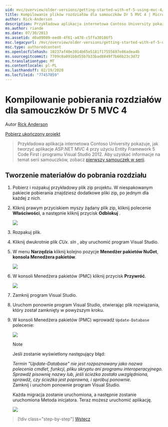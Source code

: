 ```yaml
---
uid: mvc/overview/older-versions/getting-started-with-ef-5-using-mvc-4/building-the-ef5-mvc4-chapter-downloads
title: Kompilowanie plików rozdziałów dla samouczków Dr 5 MVC 4 | Microsoft Docs
author: Rick-Anderson
description: Przykładowa aplikacja internetowa Contoso University pokazuje, jak tworzyć aplikacje ASP.NET MVC 4 przy użyciu Code First Entity Framework 5 i programu Visual Studio...
ms.author: riande
ms.date: 07/30/2013
ms.assetid: d0a89089-eed8-4f61-a478-c5ffa30186f5
msc.legacyurl: /mvc/overview/older-versions/getting-started-with-ef-5-using-mvc-4/building-the-ef5-mvc4-chapter-downloads
msc.type: authoredcontent
ms.openlocfilehash: 10237af40e3914b65e5181f17555697e86adea4b
ms.sourcegitcommit: 7709c0a091b8d55b7b33bad8849f7b66b23c3d72
ms.translationtype: MT
ms.contentlocale: pl-PL
ms.lasthandoff: 02/19/2020
ms.locfileid: "77457859"
---
```

# <a name="building-the-chapter-downloads-for-the-ef-5-mvc-4-tutorials"></a>Kompilowanie pobierania rozdziałów dla samouczków Dr 5 MVC 4

Autor [Rick Anderson](https://twitter.com/RickAndMSFT)

[Pobierz ukończony projekt](https://code.msdn.microsoft.com/Getting-Started-with-dd0e2ed8)

> Przykładowa aplikacja internetowa Contoso University pokazuje, jak tworzyć aplikacje ASP.NET MVC 4 przy użyciu Entity Framework 5 Code First i programu Visual Studio 2012. Aby uzyskać informacje na temat serii samouczków, zobacz [pierwszy samouczek w serii](creating-an-entity-framework-data-model-for-an-asp-net-mvc-application.md).

## <a name="building-the-chapter-downloads"></a>Tworzenie materiałów do pobrania rozdziału

1. Pobierz i rozpakuj przykładowy plik zip projektu. W niespakowanym pakiecie pobierania znajdziesz dodatkowe pliki zip, po jednym dla każdej z nich.
2. Kliknij prawym przyciskiem myszy żądany plik zip, kliknij polecenie **Właściwości**, a następnie kliknij przycisk **Odblokuj** .  
  
    ![](building-the-ef5-mvc4-chapter-downloads/_static/image1.png)
3. Rozpakuj plik.
4. Kliknij dwukrotnie plik *CUx. sln* , aby uruchomić program Visual Studio.
5. W menu **Narzędzia** kliknij kolejno pozycje **Menedżer pakietów NuGet**, **konsola Menedżera pakietów**.  
  
    ![](building-the-ef5-mvc4-chapter-downloads/_static/image2.png)
6. W konsoli Menedżera pakietów (PMC) kliknij przycisk **Przywróć**.  
  
    ![](building-the-ef5-mvc4-chapter-downloads/_static/image3.png)
7. Zamknij program Visual Studio.
8. Uruchom ponownie program Visual Studio, otwierając plik rozwiązania, który został zamknięty w powyższym kroku.
9. W konsoli Menedżera pakietów (PMC) wprowadź `Update-Database` polecenie:  
  
    ![](building-the-ef5-mvc4-chapter-downloads/_static/image4.png)  

    > [!NOTE]
    > Jeśli zostanie wyświetlony następujący błąd:  
    >   
    >  *Termin "Update-Database" nie jest rozpoznawany jako nazwa polecenia cmdlet, funkcji, pliku skryptu ani programu interoperacyjnego. Sprawdź pisownię nazwy lub, jeśli ścieżka została uwzględniona, sprawdź, czy ścieżka jest poprawna, i spróbuj ponownie.*  
    > Zamknij i uruchom ponownie program Visual Studio.

    Każda migracja zostanie uruchomiona, a następnie zostanie uruchomiona Metoda inicjatora. Teraz możesz uruchomić aplikację.

    ![](building-the-ef5-mvc4-chapter-downloads/_static/image5.png)

> [!div class="step-by-step"]
> [Wstecz](advanced-entity-framework-scenarios-for-an-mvc-web-application.md)
